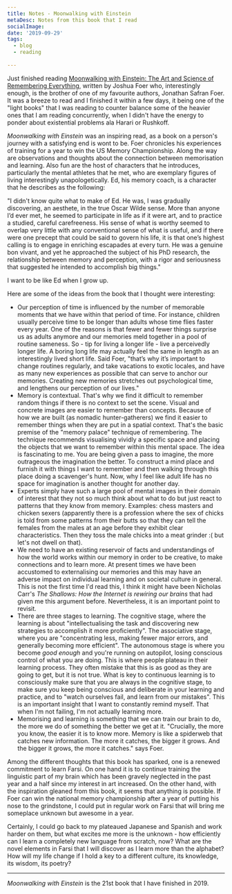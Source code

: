 ```yaml
---
title: Notes - Moonwalking with Einstein
metaDesc: Notes from this book that I read
socialImage: 
date: '2019-09-29'
tags:
  - blog
  - reading
 
---
```

 
Just finished reading [Moonwalking with Einstein: The Art and Science of Remembering Everything](https://www.goodreads.com/book/show/6346975-moonwalking-with-einstein), written by Joshua Foer who, interestingly enough, is the brother of one of my favourite authors, Jonathan Safran Foer. It was a breeze to read and I finished it within a few days, it being one of the "light books" that I was reading to counter balance some of the heavier ones that I am reading concurrently, when I didn't have the energy to ponder about existential problems ala Harari or Rushkoff. 

*Moonwalking with Einstein* was an inspiring read, as a book on a person's journey with a satisfying end is wont to be. Foer chronicles his experiences of training for a year to win the US Memory Championship. Along the way are observations and thoughts about the connection between memorisation and learning. Also fun are the host of characters that he introduces, particularly the mental athletes that he met, who are exemplary figures of living interestingly unapologetically. Ed, his memory coach, is a character that he describes as the following:

"I didn't know quite what to make of Ed. He was, I was gradually discovering, an aesthete, in the true Oscar Wilde sense. More than anyone I’d ever met, he seemed to participate in life as if it were art, and to practice a studied, careful carefreeness. His sense of what is worthy seemed to overlap very little with any conventional sense of what is useful, and if there were one precept that could be said to govern his life, it is that one’s highest calling is to engage in enriching escapades at every turn. He was a genuine bon vivant, and yet he approached the subject of his PhD research, the relationship between memory and perception, with a rigor and seriousness that suggested he intended to accomplish big things."

I want to be like Ed when I grow up. 

Here are some of the ideas from the book that I thought were interesting:
- Our perception of time is influenced by the number of memorable moments that we have within that period of time. For instance, children usually perceive time to be longer than adults whose time flies faster every year. One of the reasons is that fewer and fewer things surprise us as adults anymore and our memories meld together in a pool of routine sameness. So - tip for living a longer life - live a perceivedly longer life. A boring long life may actually feel the same in length as an interestingly lived short life. Said Foer, "that’s why it’s important to change routines regularly, and take vacations to exotic locales, and have as many new experiences as possible that can serve to anchor our memories. Creating new memories stretches out psychological time, and lengthens our perception of our lives."
- Memory is contextual. That's why we find it difficult to remember random things if there is no context to set the scene. Visual and concrete images are easier to remember than concepts. Because of how we are built (as nomadic hunter-gatherers) we find it easier to remember things when they are put in a spatial context. That's the basic premise of the "memory palace" technique of remembering. The technique recommends visualising vividly a specific space and placing the objects that we want to remember within this mental space. The idea is fascinating to me. You are being given a pass to imagine, the more outrageous the imagination the better. To construct a mind place and furnish it with things I want to remember and then walking through this place doing a scavenger's hunt. Now, why I feel like adult life has no space for imagination is another thought for another day. 
- Experts simply have such a large pool of mental images in their domain of interest that they not so much think about what to do but just react to patterns that they know from memory. Examples: chess masters  and chicken sexers (apparently there is a profession where the sex of chicks is told from some patterns from their butts so that they can tell the females from the males at an age before they exhibit clear characteristics. Then they toss the male chicks into a meat grinder :( but let's not dwell on that). 
- We need to have an existing reservoir of facts and understandings of how the world works within our memory in order to be creative, to make connections and to learn more. At present times we have been accustomed to externalising our memories and this may have an adverse impact on individual learning and on societal culture in general. This is not the first time I'd read this, I think it might have been Nicholas Carr's *The Shallows: How the Internet is rewiring our brains* that had given me this argument before. Nevertheless, it is an important point to revisit. 
- There are three stages to learning. The cognitive stage, where the learning is about "intellectualising the task and discovering new strategies to accomplish it more proficiently". The associative stage, where you are "concentrating less, making fewer major errors, and generally becoming more efficient". The autonomous stage is where you become *good enough* and you're running on autopilot, losing conscious control of what you are doing. This is where people plateau in their learning process. They often mistake that this is as good as they are going to get, but it is not true. What is key to continuous learning is to consciously make sure that you are always in the cognitive stage, to make sure you keep being conscious and deliberate in your learning and practice, and to "watch ourselves fail, and learn from our mistakes". This is an important insight that I want to constantly remind myself. That when I'm not failing, I'm not actually learning more.  
- Memorising and learning is something that we can train our brain to do, the more we do of something the better we get at it. "Crucially, the more you know, the easier it is to know more. Memory is like a spiderweb that catches new information. The more it catches, the bigger it grows. And the bigger it grows, the more it catches." says Foer. 

Among the different thoughts that this book has sparked, one is a renewed commitment to learn Farsi. On one hand it is to continue training the linguistic part of my brain which has been gravely neglected in the past year and a half since my interest in art increased. On the other hand, with the inspiration gleaned from this book, it seems that anything is possible. If Foer can win the national memory championship after a year of putting his nose to the grindstone, I could put in regular work on Farsi that will bring me someplace unknown but awesome in a year. 

Certainly, I could go back to my plateaued Japanese and Spanish and work harder on them, but what excites me more is the unknown - how efficiently can I learn a completely new language from scratch, now? What are the novel elements in Farsi that I will discover as I learn more than the alphabet? How will my life change if I hold a key to a different culture, its knowledge, its wisdom, its poetry? 

---

*Moonwalking with Einstein* is the 21st book that I have finished in 2019. 